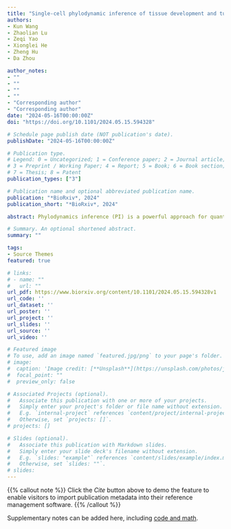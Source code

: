 ```yaml
---
title: "Single-cell phylodynamic inference of tissue development and tumor evolution with scPhyloX"
authors:
- Kun Wang
- Zhaolian Lu
- Zeqi Yao
- Xionglei He
- Zheng Hu
- Da Zhou

author_notes:
- ""
- ""
- ""
- ""
- "Corresponding author"
- "Corresponding author"
date: "2024-05-16T00:00:00Z"
doi: "https://doi.org/10.1101/2024.05.15.594328"

# Schedule page publish date (NOT publication's date).
publishDate: "2024-05-16T00:00:00Z"

# Publication type.
# Legend: 0 = Uncategorized; 1 = Conference paper; 2 = Journal article;
# 3 = Preprint / Working Paper; 4 = Report; 5 = Book; 6 = Book section;
# 7 = Thesis; 8 = Patent
publication_types: ["3"]

# Publication name and optional abbreviated publication name.
publication: "*BioRxiv*, 2024"
publication_short: "*BioRxiv*, 2024"

abstract: Phylodynamics inference (PI) is a powerful approach for quantifying population dynamics and evolutionary trajectories of natural species based on phylogenetic trees. The emergence of single-cell lineage tracing technologies now enables the reconstruction of phylogenetic trees for thousands of individual cells within a multicellular organism, opening avenues for employing PI methodologies at the cellular level. However, the intricate process of cell differentiation poses challenges for directly applying current PI frameworks in somatic tissues. Here, we introduce a novel computational approach called single-cell phylodynamic explorer (scPhyloX), designed to model structured cell populations in various cell states, by leveraging single-cell phylogenetic trees to infer dynamics of tissue development and tumor evolution. Our comprehensive simulations demonstrate the high accuracy of scPhyloX across various biological scenarios. Application of scPhyloX to three real datasets of single-cell lineage tracing unveils novel insights into somatic dynamics, such as the overshoot of cycling stem cell populations in fly organ development, clonal expansion of multipotent progenitors of hematopoiesis during human aging, and pronounced subclonal selection in early colorectal tumorigenesis. Thus, scPhyloX is an innovative computational method for investigating the development and evolution of somatic tissues.

# Summary. An optional shortened abstract.
summary: ""

tags:
- Source Themes
featured: true

# links:
# - name: ""
#   url: ""
url_pdf: https://www.biorxiv.org/content/10.1101/2024.05.15.594328v1
url_code: ''
url_dataset: ''
url_poster: ''
url_project: ''
url_slides: ''
url_source: ''
url_video: ''

# Featured image
# To use, add an image named `featured.jpg/png` to your page's folder. 
# image:
#  caption: 'Image credit: [**Unsplash**](https://unsplash.com/photos/jdD8gXaTZsc)'
#  focal_point: ""
#  preview_only: false

# Associated Projects (optional).
#   Associate this publication with one or more of your projects.
#   Simply enter your project's folder or file name without extension.
#   E.g. `internal-project` references `content/project/internal-project/index.md`.
#   Otherwise, set `projects: []`.
# projects: []

# Slides (optional).
#   Associate this publication with Markdown slides.
#   Simply enter your slide deck's filename without extension.
#   E.g. `slides: "example"` references `content/slides/example/index.md`.
#   Otherwise, set `slides: ""`.
# slides:
---
```


{{% callout note %}}
Click the *Cite* button above to demo the feature to enable visitors to import publication metadata into their reference management software.
{{% /callout %}}

Supplementary notes can be added here, including [code and math](https://sourcethemes.com/academic/docs/writing-markdown-latex/).
